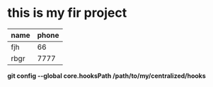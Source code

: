# this is my fir project 



name | phone
----| -------
fjh | 66
rbgr | 7777

**git config --global core.hooksPath /path/to/my/centralized/hooks**
